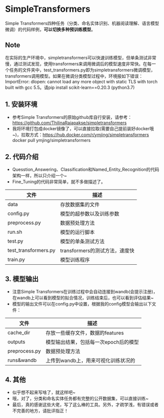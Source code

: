 # SimpleTransformers
Simple Transformers四种任务（分类、命名实体识别、机器阅读理解、语言模型微调）的代码样例，**可以切换多种预训练模型**。

## Note
在实际的生产环境中，simpletransformers可以快速训练模型，但单条测试非常慢，通过测试发现，使用transformers来调用微调后的模型速度非常快。在每一个任务的文件夹中，test_transformers.py即为simpletransformers微调模型，transformers调用模型。如果在微调分类模型过程中，环境报如下错误：ImportError: dlopen: cannot load any more object with static TLS with torch built with gcc 5.5。请pip install scikit-learn==0.20.3 (python3.7)

## 1. 安装环境
* 参考Simple Transformers的原始github库自行安装，请参考：<https://github.com/ThilinaRajapakse/simpletransformers>
* 我将环境打包成docker镜像了，可以直接拉取(需要自己提前装好docker哦~)，拉取方式：<https://hub.docker.com/r/ymjing/simpletransformers> docker pull ymjing/simpletransformers

## 2. 代码介绍
* Quesstion_Answering、Classification和Named_Entity_Recognition的代码架构一样，所以只介绍一个~
* Fine_Tuning的代码非常简单，就不多做描述了。

|文件|描述|
|-|-|
|data|存放数据集的文件|
|config.py|模型的超参数以及训练参数|
|preprocess.py|数据预处理方法|
|run.sh|模型的运行脚本|
|test.py|模型的单条测试方法|
|test_transformers.py|transformers的测试方法，速度快|
|train.py|模型训练程序|

## 3. 模型输出
* 注意Simple Transformers在训练过程中会自动连接到wandb(会提示注册)，在wandb上可以看到模型的拟合情况，训练结束后，也可以看到评估结果~
* 模型的输出文件可以在config.py中设置，根据我的config模型会输出以下文件：

|文件|描述|
|-|-|
|cache_dir|存放一些缓存文件，数据的features|
|outputs|模型输出结果，包括每一次epoch后的模型|
|preprocess.py|数据预处理方法|
|runs&wandb|上传到wandb上，用来可视化训练状况的|

## 4. 其他
* 似乎想不起来写啥了，就这样吧~
* 哦，对了，分类和命名实体任务都有完整的公开数据集，可以直接训练~
* 最后，真的感谢这些大佬，写了这么棒的工具。另外，才疏学浅，有错误或者不完善的地方，请批评指正！



